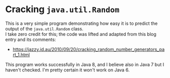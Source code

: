 # Cracking `java.util.Random`

This is a very simple program demonstrating how easy it is to predict the output of the `java.util.Random` class.  
I take zero credit for this; the code was lifted and adapted from this blog entry and its comments:

* https://jazzy.id.au/2010/09/20/cracking_random_number_generators_part_1.html

This program works successfully in Java 8, and I believe also in Java 7 but I haven't checked.  I'm pretty certain it
won't work on Java 6.